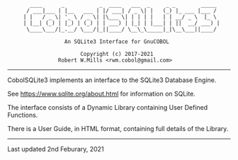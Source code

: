            ____      _           _  ____   ___  _     _ _        _____
          / ___|___ | |__   ___ | |/ ___| / _ \| |   (_) |_ ___ |___ /
         | |   / _ \| '_ \ / _ \| |\___ \| | | | |   | | __/ _ \  |_ \
         | |__| (_) | |_) | (_) | | ___) | |_| | |___| | ||  __/ ___) |
          \____\___/|_.__/ \___/|_||____/ \__\_\_____|_|\__\___||____/

                      An SQLite3 Interface for GnuCOBOL

                           Copyright (c) 2017-2021
                    Robert W.Mills <rwm.cobol@gmail.com>

--------------------------------------------------------------------------------

 CobolSQLite3 implements an interface to the SQLite3 Database Engine.

 See <https://www.sqlite.org/about.html> for information on SQLite.

 The interface consists of a Dynamic Library containing User Defined Functions.

 There is a User Guide, in HTML format, containing full details of the Library.

--------------------------------------------------------------------------------
Last updated 2nd Feburary, 2021
